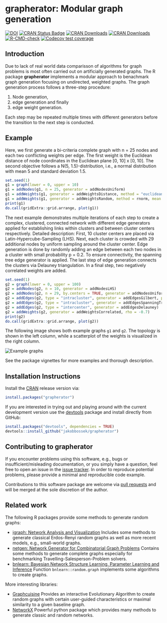 
# grapherator: Modular graph generation

<!-- badges: start -->

[![DOI](http://joss.theoj.org/papers/10.21105/joss.00528/status.svg)](https://doi.org/10.21105/joss.00528)
[![CRAN Status
Badge](http://www.r-pkg.org/badges/version/grapherator)](http://cran.r-project.org/web/packages/grapherator)
[![CRAN
Downloads](http://cranlogs.r-pkg.org/badges/grapherator)](http://cran.rstudio.com/web/packages/grapherator/index.html)
[![CRAN
Downloads](http://cranlogs.r-pkg.org/badges/grand-total/grapherator?color=orange)](http://cran.rstudio.com/web/packages/grapherator/index.html)
[![R-CMD-check](https://github.com/jakobbossek/grapherator/workflows/R-CMD-check/badge.svg)](https://github.com/jakobbossek/grapherator/actions)
[![Codecov test
coverage](https://codecov.io/gh/jakobbossek/grapherator/branch/master/graph/badge.svg)](https://codecov.io/gh/jakobbossek/grapherator?branch=master)
<!-- badges: end -->

## Introduction

Due to lack of real world data comparisson of algorithms for graph
problems is most often carried out on artificially generated graphs. The
R package **grapherator** implements a modular approach to benachmark
graph generation focusing on undirected, weighted graphs. The graph
generation process follows a three-step procedure:

1.  Node generation,
2.  edge generation and finally
3.  edge weight generation.

Each step may be repeated multiple times with different generators
before the transition to the next step is conducted.

## Example

Here, we first generate a bi-criteria complete graph with n = 25 nodes
and each two conflicting weights per edge. The first weight is the
Euclidean distance of node coordinates in the Euclidean plane \[0, 10\]
x \[0, 10\]. The second objective follows a N(5, 1.5)-distribution,
i.e., a normal distribution with mean 5 and standard deviation 1.5.

``` r
set.seed(1)
g1 = graph(lower = 0, upper = 10)
g1 = addNodes(g1, n = 25, generator = addNodesUniform)
g1 = addWeights(g1, generator = addWeightsDistance, method = "euclidean")
g1 = addWeights(g1, generator = addWeightsRandom, method = rnorm, mean = 5, sd = 1.5)
print(g1)
do.call(gridExtra::grid.arrange, plot(g1))
```

The next example demonstrates multiple iterations of each step to create
a complex, clustered, connected network with different edge generators
applied for establishing links within clusters and between cluster
centers respectively. Detailed description: First, 10 cluster centers
are placed via Latin-Hypercube-Sampling (LHS). Next, each cluster is
crowded with 29 additional nodes by uniform sampling around the cluster
center. Edge generation is done by randomly adding an edge between each
two nodes in a cluster with small probability p = 0.2. To ensure
connectivity, the spanning tree edge generator is applied. The last step
of edge generation connects the clusters via Delauney triangulation. In
a final step, two negatively correlated weights are added.

``` r
set.seed(1)
g2 = graph(lower = 0, upper = 100)
g2 = addNodes(g2, n = 10, generator = addNodesLHS)
g2 = addNodes(g2, n = 29, by.centers = TRUE, generator = addNodesUniform, lower = c(0, 0), upper = c(5, 5))
g2 = addEdges(g2, type = "intracluster", generator = addEdgesGilbert, p = 0.2)
g2 = addEdges(g2, type = "intracluster", generator = addEdgesSpanningTree)
g2 = addEdges(g2, type = "intercenter", generator = addEdgesDelauney)
g2 = addWeights(g2, generator = addWeightsCorrelated, rho = -0.7)
print(g2)
do.call(gridExtra::grid.arrange, plot(g2))
```

The following image shows both example graphs `g1` and `g2`. The
topology is shown in the left column, while a scatterplot of the weights
is visualized in the right column.

![Example
graphs](https://raw.githubusercontent.com/jakobbossek/grapherator/master/images/README_graphs.png)

See the package vignettes for more examples and thorough description.

## Installation Instructions

Install the [CRAN](http://cran.r-project.org) release version via:

``` r
install.packages("grapherator")
```

If you are interested in trying out and playing around with the current
development version use the
[devtools](https://github.com/hadley/devtools) package and install
directly from GitHub:

``` r
install.packages("devtools", dependencies = TRUE)
devtools::install_github("jakobbossek/grapherator")
```

## Contributing to grapherator

If you encounter problems using this software, e.g., bugs or
insufficient/misleading documentation, or you simply have a question,
feel free to open an issue in the [issue
tracker](https://github.com/jakobbossek/grapherator/issues). In order to
reproduce potential problems, please provide a minimal and reproducible
code example.

Contributions to this software package are welcome via [pull
requests](https://help.github.com/articles/about-pull-requests/) and
will be merged at the sole discretion of the author.

## Related work

The following R packages provide some methods to generate random graphs:

-   [igraph: Network Analysis and
    Visualization](https://cran.r-project.org/package=igraph) Includes
    some methods to generate classical Erdos-Renyi random graphs as well
    as more recent models, e.g., small-world graphs.
-   [netgen: Network Generator for Combinatorial Graph
    Problems](https://cran.r-project.org/package=netgen) Contains some
    methods to generate complete graphs especially for benchmarking
    Travelling-Salesperson-Problem solvers.
-   [bnlearn: Bayesian Network Structure Learning, Parameter Learning
    and
    Inference](https://cran.r-project.org/web/packages/bnlearn/index.html)
    Function `bnlearn::random.graph` implements some algorithms to
    create graphs.

More interesting libraries:

-   [Graphcuisine](http://www.aviz.fr/Research/Graphcuisine) Provides an
    interactive Evolutionary Algorithm to create random graphs with
    certain user-guided characteristics or maximal similarity to a given
    baseline graph.
-   [NetworkX](https://networkx.github.io) Powerful python package which
    provides many methods to generate classic and random networks.
